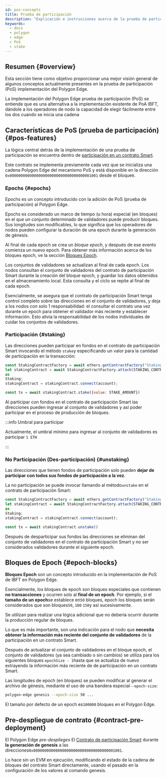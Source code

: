```yaml
---
id: pos-concepts
title: Prueba de participación
description: "Explicación e instrucciones acerca de la prueba de participación"
keywords:
  - docs
  - polygon
  - edge
  - PoS
  - stake
---
```


## Resumen {#overview}

Esta sección tiene como objetivo proporcionar una mejor visión general de algunos conceptos actualmente presentes en la prueba de participación (PoS) implementación del Polygon Edge.

La implementación del Polygon Edge prueba de participación (PoS) se entiende que es una alternativa a la implementación existente de PoA IBFT, dándole a los operadores de nodo la capacidad de elegir fácilmente entre los dos cuando se inicia una cadena

## Características de PoS (prueba de participación) {#pos-features}

La lógica central detrás de la implementación de una prueba de participación se encuentra dentro de [participación en un contrato Smart](https://github.com/0xPolygon/staking-contracts/blob/main/contracts/staking.sol).

Este contrato se implementa previamente cada vez que se inicializa una cadena Polygon Edge del mecanismo PoS y está disponible en la dirección
`0x0000000000000000000000000000000000001001`  desde el bloque`0`.

### Epochs {#epochs}

Epochs es un concepto introducido con la adición de PoS (prueba de participación) al Polygon Edge.

Epochs es considerado un marco de tiempo (u hora) especial (en bloques) en el que un conjunto determinado de validadores puede producir bloques. Sus longitudes son modificables, lo que significa que los operadores de nodos pueden configurar la duración de una epoch durante la generación de génesis.

Al final de cada epoch se crea un _bloque epoch_, y después de ese evento comienza un nuevo epoch. Para obtener más información acerca de los bloques epoch, ve la sección [Bloques Epoch](/docs/edge/consensus/pos-concepts#epoch-blocks).

Los conjuntos de validadores se actualizan al final de cada epoch. Los nodos consultan el conjunto de validadores del contrato de participación Smart durante la creación del bloque epoch, y guardar los datos obtenidos en el almacenamiento local. Esta consulta y el ciclo se repite al final de cada epoch.

Esencialmente, se asegura que el contrato de participación Smart tenga control completo sobre las direcciones en el conjunto de validadores, y deja a los nodos con solo 1 responsabilidad: el consultar el contrato una vez durante un epoch para obtener el validador más reciente y establecer información. Esto alivia la responsabilidad de los nodos individuales de cuidar los conjuntos de validadores.

### Participación {#staking}

Las direcciones pueden participar en fondos en el contrato de participación Smart invocando el método `stake`y especificando un valor para
 la cantidad de participación en la transacción:

````js
const StakingContractFactory = await ethers.getContractFactory("Staking");
let stakingContract = await StakingContractFactory.attach(STAKING_CONTRACT_ADDRESS)
as
Staking;
stakingContract = stakingContract.connect(account);

const tx = await stakingContract.stake({value: STAKE_AMOUNT})
````

Al participar con fondos en el contrato de participación Smart las direcciones pueden ingresar al conjunto de validadores y así poder participar en el proceso de producción de bloques.

:::info Umbral para participar

Actualmente, el umbral mínimo para ingresar al conjunto de validadores es participar `1 ETH`

:::

### No Participación (Des-participación) {#unstaking}

Las direcciones que tienen fondos de participación solo pueden **dejar de participar con todos sus fondos de participación a la vez**.

La no participación se puede invocar llamando al método`unstake` en el contrato de participación Smart:

````js
const StakingContractFactory = await ethers.getContractFactory("Staking");
let stakingContract = await StakingContractFactory.attach(STAKING_CONTRACT_ADDRESS)
as
Staking;
stakingContract = stakingContract.connect(account);

const tx = await stakingContract.unstake()
````

Después de desparticipar sus fondos las direcciones se eliminan del conjunto de validadores en el contrato de participación Smart y no ser considerados validadores durante el siguiente epoch.

## Bloques de Epoch {#epoch-blocks}

**Bloques Epoch** son un concepto introducido en la implementación de PoS de IBFT en Polygon Edge.

Esencialmente, los bloques de epoch son bloques especiales que contienen **no transacciones** y ocurren solo al **final de un epoch**.
 Por ejemplo, si el **tamaño de un epoch**se establece en`50` bloques, epoch los bloques serán considerados que son bloques`50`, `100`
  `150`y así sucesivamente.

Se utilizan para realizar una lógica adicional que no debería ocurrir durante la producción regular de bloques.

Lo que es más importante, son una indicación para el nodo que **necesita obtener la información más reciente del conjunto de validadores**
 de la participación en un contrato Smart.

Después de actualizar el conjunto de validadores en el bloque epoch, el conjunto de validadores (ya sea cambiado o sin cambios) se utiliza para los siguientes bloques `epochSize - 1`hasta que se actualiza de nuevo extrayendo la información más reciente de de participación en un contrato Smart.

Las longitudes de epoch (en bloques) se pueden modificar al generar el archivo de génesis, mediante el uso de una bandera especial`--epoch-size`:

```bash
polygon-edge genesis --epoch-size 50 ...
```

El tamaño por defecto de un epoch es`100000` bloques en el Polygon Edge.

## Pre-despliegue de contrato {#contract-pre-deployment}

El Polygon Edge _pre-desplieges_
 El [Contrato de participación Smart](https://github.com/0xPolygon/staking-contracts/blob/main/contracts/Staking.sol)
 durante **la generación de genesis** a las direcciones`0x0000000000000000000000000000000000001001`.

Lo hace sin un EVM en ejecución, modificando el estado de la cadena de bloques del contrato Smart directamente, usando el pasado en la configuración de los valores al comando genesis.
